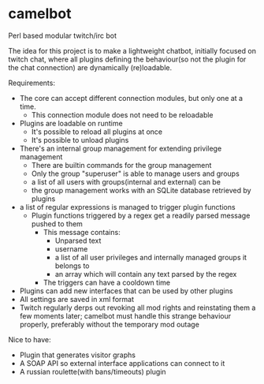camelbot
========

Perl based modular twitch/irc bot

The idea for this project is to make a lightweight chatbot, initially focused on twitch chat, where all plugins defining the behaviour(so not the plugin for the chat connection) are dynamically (re)loadable.

Requirements:
* The core can accept different connection modules, but only one at a time.
  * This connection module does not need to be reloadable
* Plugins are loadable on runtime
  * It's possible to reload all plugins at once
  * It's possible to unload plugins
* There's an internal group management for extending privilege management
  * There are builtin commands for the group management
  * Only the group "superuser" is able to manage users and groups
  * a list of all users with groups(internal and external) can be 
  * the group management works with an SQLite database
retrieved by plugins
* a list of regular expressions is managed to trigger plugin functions
  * Plugin functions triggered by a regex get a readily parsed message pushed to them
    * This message contains:
      * Unparsed text
      * username
      * a list of all user privileges and internally managed groups it belongs to
      * an array which will contain any text parsed by the regex
    * The triggers can have a cooldown time
* Plugins can add new interfaces that can be used by other plugins
* All settings are saved in xml format
* Twitch regularly derps out revoking all mod rights and reinstating them a few moments later; camelbot  must handle this strange behaviour properly, preferably without the temporary mod outage

Nice to have:
* Plugin that generates visitor graphs
* A SOAP API so external interface applications can connect to it
* A russian roulette(with bans/timeouts) plugin
